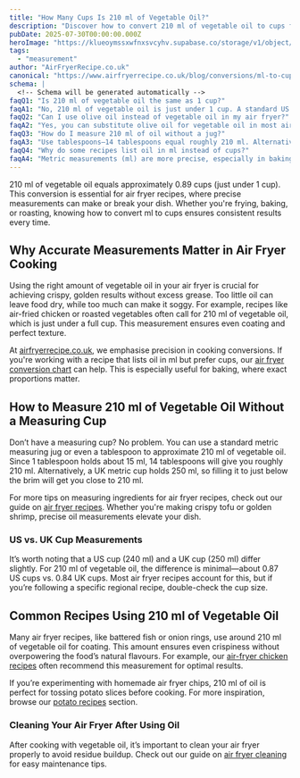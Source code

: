 ```yaml
---
title: "How Many Cups Is 210 ml of Vegetable Oil?"
description: "Discover how to convert 210 ml of vegetable oil to cups for perfect air fryer recipes every time. Get precise measurements now!"
pubDate: 2025-07-30T00:00:00.000Z
heroImage: "https://klueoymssxwfnxsvcyhv.supabase.co/storage/v1/object/public/Shmucket/how-many-cups-is-210-ml-of-vegetable-oil.webp"
tags:
  - "measurement"
author: "AirFryerRecipe.co.uk"
canonical: "https://www.airfryerrecipe.co.uk/blog/conversions/ml-to-cups/how-many-cups-is-210-ml-of-vegetable-oil"
schema: |
  <!-- Schema will be generated automatically -->
faqQ1: "Is 210 ml of vegetable oil the same as 1 cup?"
faqA1: "No, 210 ml of vegetable oil is just under 1 cup. A standard US cup is 240 ml, while a UK cup is 250 ml. For precise air fryer cooking, measure carefully to avoid over- or under-oiling."
faqQ2: "Can I use olive oil instead of vegetable oil in my air fryer?"
faqA2: "Yes, you can substitute olive oil for vegetable oil in most air fryer recipes. However, olive oil has a lower smoke point, so adjust cooking times slightly. The conversion from 210 ml remains the same."
faqQ3: "How do I measure 210 ml of oil without a jug?"
faqA3: "Use tablespoons—14 tablespoons equal roughly 210 ml. Alternatively, fill a UK metric cup to just below the top (250 ml) and remove a small amount to reach 210 ml."
faqQ4: "Why do some recipes list oil in ml instead of cups?"
faqA4: "Metric measurements (ml) are more precise, especially in baking. Many UK and European recipes use ml for accuracy. Converting 210 ml to cups ensures consistency in air fryer cooking."
---
```

<p>210 ml of vegetable oil equals approximately 0.89 cups (just under 1 cup). This conversion is essential for air fryer recipes, where precise measurements can make or break your dish. Whether you're frying, baking, or roasting, knowing how to convert ml to cups ensures consistent results every time.</p>

<h2>Why Accurate Measurements Matter in Air Fryer Cooking</h2>  
<p>Using the right amount of vegetable oil in your air fryer is crucial for achieving crispy, golden results without excess grease. Too little oil can leave food dry, while too much can make it soggy. For example, recipes like air-fried chicken or roasted vegetables often call for 210 ml of vegetable oil, which is just under a full cup. This measurement ensures even coating and perfect texture.</p>  
<p>At <a href=https://www.airfryerrecipe.co.uk>airfryerrecipe.co.uk</a>, we emphasise precision in cooking conversions. If you're working with a recipe that lists oil in ml but prefer cups, our <a href=https://www.airfryerrecipe.co.uk/air-fryer-conversion-chart>air fryer conversion chart</a> can help. This is especially useful for baking, where exact proportions matter.</p>

<h2>How to Measure 210 ml of Vegetable Oil Without a Measuring Cup</h2>  
<p>Don’t have a measuring cup? No problem. You can use a standard metric measuring jug or even a tablespoon to approximate 210 ml of vegetable oil. Since 1 tablespoon holds about 15 ml, 14 tablespoons will give you roughly 210 ml. Alternatively, a UK metric cup holds 250 ml, so filling it to just below the brim will get you close to 210 ml.</p>  
<p>For more tips on measuring ingredients for air fryer recipes, check out our guide on <a href=https://www.airfryerrecipe.co.uk/recipes>air fryer recipes</a>. Whether you're making crispy tofu or golden shrimp, precise oil measurements elevate your dish.</p>

<h3>US vs. UK Cup Measurements</h3>  
<p>It’s worth noting that a US cup (240 ml) and a UK cup (250 ml) differ slightly. For 210 ml of vegetable oil, the difference is minimal—about 0.87 US cups vs. 0.84 UK cups. Most air fryer recipes account for this, but if you’re following a specific regional recipe, double-check the cup size.</p>

<h2>Common Recipes Using 210 ml of Vegetable Oil</h2>  
<p>Many air fryer recipes, like battered fish or onion rings, use around 210 ml of vegetable oil for coating. This amount ensures even crispiness without overpowering the food’s natural flavours. For example, our <a href=https://www.airfryerrecipe.co.uk/recipe-category/chicken>air-fryer chicken recipes</a> often recommend this measurement for optimal results.</p>  
<p>If you’re experimenting with homemade air fryer chips, 210 ml of oil is perfect for tossing potato slices before cooking. For more inspiration, browse our <a href=https://www.airfryerrecipe.co.uk/recipe-category/potatoes>potato recipes</a> section.</p>

<h3>Cleaning Your Air Fryer After Using Oil</h3>  
<p>After cooking with vegetable oil, it’s important to clean your air fryer properly to avoid residue buildup. Check out our guide on <a href=https://www.airfryerrecipe.co.uk/air-fryer-cleaner>air fryer cleaning</a> for easy maintenance tips.</p>
